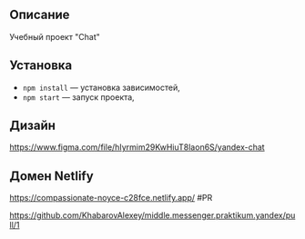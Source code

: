 ## Описание

Учебный проект "Chat"

## Установка

- `npm install` — установка зависимостей,
- `npm start` — запуск проекта,

## Дизайн

https://www.figma.com/file/hIyrmim29KwHiuT8laon6S/yandex-chat

## Домен Netlify 

https://compassionate-noyce-c28fce.netlify.app/
#PR

https://github.com/KhabarovAlexey/middle.messenger.praktikum.yandex/pull/1
